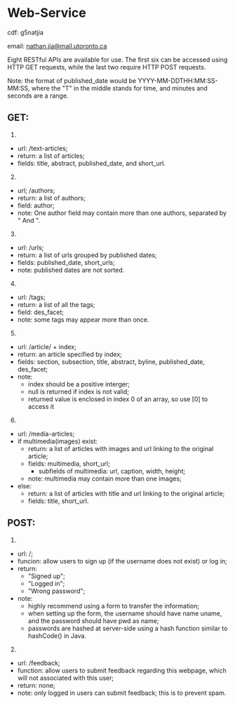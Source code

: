 # Web-Service

cdf: g5natjia

email: nathan.jia@mail.utoronto.ca

Eight RESTful APIs are available for use. The first six can be accessed using HTTP GET requests, while the last two require
HTTP POST requests.

Note: the format of published_date would be YYYY-MM-DDTHH:MM:SS-MM:SS, where the "T" in the middle stands for time, and minutes and seconds are a range.

## GET:

1. 
  * url: /text-articles;
  * return: a list of articles;
  * fields: title, abstract, published_date, and short_url.

2. 
  * url; /authors; 
  * return: a list of authors;
  * field: author;
  * note: One author field may contain more than one authors, separated by " And ".

3. 
  * url: /urls;
  * return: a list of urls grouped by published dates;
  * fields: published_date, short_urls;
  * note: published dates are not sorted.

4. 
  * url: /tags;
  * return: a list of all the tags;
  * field: des_facet;
  * note: some tags may appear more than once.

5. 
  * url: /article/ + index;
  * return: an article specified by index;
  * fields: section, subsection, title, abstract, byline, published_date, des_facet;
  * note: 
    * index should be a positive interger;
    * null is returned if index is not valid;
    * returned value is enclosed in index 0 of an array, so use [0] to access it

6. 
  * url: /media-articles;
  * if multimedia(images) exist:
    * return: a list of articles with images and url linking to the original article;
    * fields: multimedia, short_url;
      * subfields of multimedia: url, caption, width, height;
    * note: multimedia may contain more than one images;
  * else:
    * return: a list of articles with title and url linking to the original article;
    * fields: title, short_url.

## POST:

1. 
  * url: /;
  * funcion: allow users to sign up (if the username does not exist) or log in;
  * return: 
    * "Signed up";
    * "Logged in";
    * "Wrong password";
  * note: 
    * highly recommend using a form to transfer the information;
    * when setting up the form, the username should have name uname, and the password should have pwd as name;
    * passwords are hashed at server-side using a hash function similar to hashCode() in Java.

2. 
  * url: /feedback;
  * function: allow users to submit feedback regarding this webpage, which will not associated with this user;
  * return: none;
  * note: only logged in users can submit feedback; this is to prevent spam.
